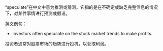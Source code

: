 “speculate”在中文中意为推测或猜测。它指的是在不确定或缺乏完整信息的情况下，对某件事情进行预测或假设。

英文例句：
- Investors often speculate on the stock market trends to make profits. 

投资者通常对股票市场的趋势进行投机，以获取利润。